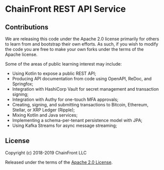 # ChainFront REST API Service



## Contributions

We are releasing this code under the Apache 2.0 license primarily for others to learn from and bootstrap 
their own efforts. As such, if you wish to modify the code you are free to make your own
forks under the terms of the Apache license.

Some of the areas of public learning interest may include:
   * Using Kotlin to expose a public REST API;
   * Producing API documentation from code using OpenAPI, ReDoc, and Springfox;
   * Integration with HashiCorp Vault for secret management and transaction signing;
   * Integration with Authy for one-touch MFA approvals;
   * Creating, signing, and submitting transactions to Bitcoin, Ethereum, Stellar, or XRP Ledger (Ripple);
   * Mixing Kotlin and Java services;
   * Implementing a schema-per-tenant persistence model with JPA;
   * Using Kafka Streams for async message streaming;   


## License

Copyright (c) 2018-2019 ChainFront LLC

Released under the terms of the [Apache 2.0 License](./LICENSE).
